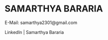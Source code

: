 <h1><b>SAMARTHYA BARARIA</b></h1>
E-Mail: samarthya2301@gmail.com
<p href="https://www.linkedin.com/in/samarthya-bararia-4b7338195/">LinkedIn | Samarthya Bararia</p>
